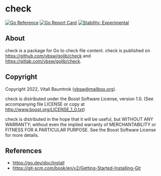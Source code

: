 # check

[![Go Reference](https://pkg.go.dev/badge/github.com/vbsw/golib/check/v2.svg)](https://pkg.go.dev/github.com/vbsw/golib/check/v2) [![Go Report Card](https://goreportcard.com/badge/github.com/vbsw/golib/check/v2)](https://goreportcard.com/report/github.com/vbsw/golib/check/v2) [![Stability: Experimental](https://masterminds.github.io/stability/experimental.svg)](https://masterminds.github.io/stability/experimental.html)

## About
check is a package for Go to check file content. check is published on <https://github.com/vbsw/golib/check> and <https://gitlab.com/vbsw/golib/check>.

## Copyright
Copyright 2022, Vitali Baumtrok (vbsw@mailbox.org).

check is distributed under the Boost Software License, version 1.0. (See accompanying file LICENSE or copy at http://www.boost.org/LICENSE_1_0.txt)

check is distributed in the hope that it will be useful, but WITHOUT ANY WARRANTY; without even the implied warranty of MERCHANTABILITY or FITNESS FOR A PARTICULAR PURPOSE. See the Boost Software License for more details.

## References
- https://go.dev/doc/install
- https://git-scm.com/book/en/v2/Getting-Started-Installing-Git
